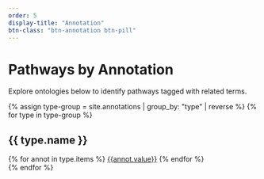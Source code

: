 ```yaml
---
order: 5
display-title: "Annotation"
btn-class: "btn-annotation btn-pill"
---
```


<h1>Pathways by Annotation</h1> 
<p>Explore ontologies below to identify pathways tagged with related terms.</p>
{% assign type-group = site.annotations | group_by: "type" | reverse %}
{% for type in type-group %}
<section class="facet">
  <div class="facet-header">
    <h2 class="facet-title">{{ type.name }}</h2>
  </div>
  <div class="facet-body" id="{{ type.name }}">
      {% for annot in type.items %}
        <a class="btn btn-sm btn-pill btn-annotation" href="{{annot.url}}">{{annot.value}}</a>
      {% endfor %}
  </div>
</section>
{% endfor %}